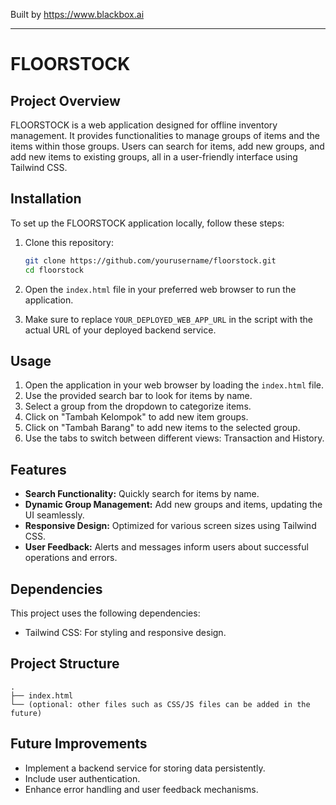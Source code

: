 
Built by https://www.blackbox.ai

---

# FLOORSTOCK

## Project Overview
FLOORSTOCK is a web application designed for offline inventory management. It provides functionalities to manage groups of items and the items within those groups. Users can search for items, add new groups, and add new items to existing groups, all in a user-friendly interface using Tailwind CSS.

## Installation
To set up the FLOORSTOCK application locally, follow these steps:

1. Clone this repository:
   ```bash
   git clone https://github.com/yourusername/floorstock.git
   cd floorstock
   ```

2. Open the `index.html` file in your preferred web browser to run the application.

3. Make sure to replace `YOUR_DEPLOYED_WEB_APP_URL` in the script with the actual URL of your deployed backend service.

## Usage
1. Open the application in your web browser by loading the `index.html` file.
2. Use the provided search bar to look for items by name.
3. Select a group from the dropdown to categorize items.
4. Click on "Tambah Kelompok" to add new item groups.
5. Click on "Tambah Barang" to add new items to the selected group.
6. Use the tabs to switch between different views: Transaction and History.

## Features
- **Search Functionality:** Quickly search for items by name.
- **Dynamic Group Management:** Add new groups and items, updating the UI seamlessly.
- **Responsive Design:** Optimized for various screen sizes using Tailwind CSS.
- **User Feedback:** Alerts and messages inform users about successful operations and errors.

## Dependencies
This project uses the following dependencies:
- Tailwind CSS: For styling and responsive design.

## Project Structure
```
.
├── index.html
└── (optional: other files such as CSS/JS files can be added in the future)
```

## Future Improvements
- Implement a backend service for storing data persistently.
- Include user authentication.
- Enhance error handling and user feedback mechanisms.